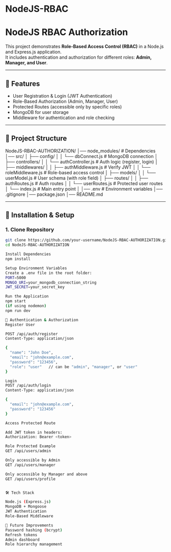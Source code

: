 # NodeJS-RBAC
# NodeJS RBAC Authorization

This project demonstrates **Role-Based Access Control (RBAC)** in a Node.js and Express.js application.  
It includes authentication and authorization for different roles: **Admin, Manager, and User**.

---

## 🚀 Features

- User Registration & Login (JWT Authentication)
- Role-Based Authorization (Admin, Manager, User)
- Protected Routes (accessible only by specific roles)
- MongoDB for user storage
- Middleware for authentication and role checking

---

## 📂 Project Structure

NodeJS-RBAC-AUTHORIZATION/
│── node_modules/ # Dependencies
│── src/
│ ├── config/
│ │ └── dbConnect.js # MongoDB connection
│ ├── controllers/
│ │ └── authController.js # Auth logic (register, login)
│ ├── middlewares/
│ │ ├── authMiddleware.js # Verify JWT
│ │ └── roleMiddleware.js # Role-based access control
│ ├── models/
│ │ └── userModel.js # User schema (with role field)
│ ├── routes/
│ │ ├── authRoutes.js # Auth routes
│ │ └── userRoutes.js # Protected user routes
│ └── index.js # Main entry point
│
│── .env # Environment variables
│── .gitignore
│── package.json
│── README.md


---

## 🔧 Installation & Setup

### 1. Clone Repository
```bash
git clone https://github.com/your-username/NodeJS-RBAC-AUTHORIZATION.git
cd NodeJS-RBAC-AUTHORIZATION

Install Dependencies
npm install

Setup Environment Variables
Create a .env file in the root folder:
PORT=5000
MONGO_URI=your_mongodb_connection_string
JWT_SECRET=your_secret_key

Run the Application
npm start
(if using nodemon)
npm run dev

🔐 Authentication & Authorization
Register User

POST /api/auth/register
Content-Type: application/json

{
  "name": "John Doe",
  "email": "john@example.com",
  "password": "123456",
  "role": "user"   // can be "admin", "manager", or "user"
}

Login
POST /api/auth/login
Content-Type: application/json

{
  "email": "john@example.com",
  "password": "123456"
}

Access Protected Route

Add JWT token in headers:
Authorization: Bearer <token>

Role Protected Example
GET /api/users/admin

Only accessible by Admin
GET /api/users/manager

Only accessible by Manager and above
GET /api/users/profile


🛠️ Tech Stack

Node.js (Express.js)
MongoDB + Mongoose
JWT Authentication
Role-Based Middleware

📌 Future Improvements
Password hashing (bcrypt)
Refresh tokens
Admin dashboard
Role hierarchy management